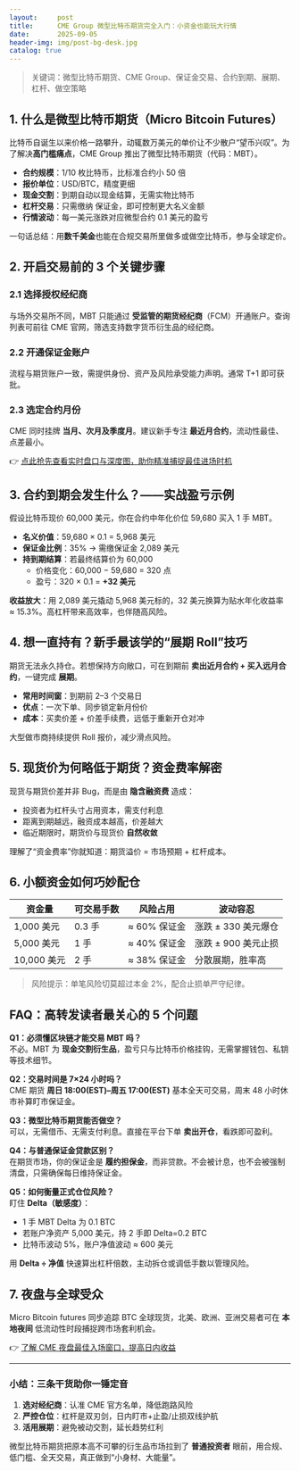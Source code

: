 ```yaml
---
layout:     post
title:      CME Group 微型比特币期货完全入门：小资金也能玩大行情
date:       2025-09-05
header-img: img/post-bg-desk.jpg
catalog: true
---
```


> 关键词：微型比特币期货、CME Group、保证金交易、合约到期、展期、杠杆、做空策略

## 1. 什么是微型比特币期货（Micro Bitcoin Futures）

比特币自诞生以来价格一路攀升，动辄数万美元的单价让不少散户“望币兴叹”。为了解决**高门槛痛点**，CME Group 推出了微型比特币期货（代码：MBT）。  

- **合约规模**：1/10 枚比特币，比标准合约小 50 倍  
- **报价单位**：USD/BTC，精度更细  
- **现金交割**：到期自动以现金结算，无需实物比特币  
- **杠杆交易**：只需缴纳 保证金，即可控制更大名义金额  
- **行情波动**：每一美元涨跌对应微型合约 0.1 美元的盈亏  

一句话总结：用**数千美金**也能在合规交易所里做多或做空比特币，参与全球定价。

## 2. 开启交易前的 3 个关键步骤

### 2.1 选择授权经纪商  
与场外交易所不同，MBT 只能通过 **受监管的期货经纪商**（FCM）开通账户。查询列表可前往 CME 官网，筛选支持数字货币衍生品的经纪商。  

### 2.2 开通保证金账户  
流程与期货账户一致，需提供身份、资产及风险承受能力声明。通常 T+1 即可获批。

### 2.3 选定合约月份  
CME 同时挂牌 **当月、次月及季度月**。建议新手专注 **最近月合约**，流动性最佳、点差最小。  

👉 [点此抢先查看实时盘口与深度图，助你精准捕捉最佳进场时机](https://okxdog.com/)

## 3. 合约到期会发生什么？——实战盈亏示例

假设比特币现价 60,000 美元，你在合约中年化价位 59,680 买入 1 手 MBT。  

- **名义价值**：59,680 × 0.1 = 5,968 美元  
- **保证金比例**：35% → 需缴保证金 2,089 美元  
- **持到期结算**：若最终结算价为 60,000  
  - 价格变化：60,000 − 59,680 = 320 点  
  - 盈亏：320 × 0.1 = **+32 美元**  

**收益放大**：用 2,089 美元撬动 5,968 美元标的，32 美元换算为贴水年化收益率 ≈ 15.3%。高杠杆带来高效率，也伴随高风险。

## 4. 想一直持有？新手最该学的“展期 Roll”技巧

期货无法永久持仓。若想保持方向敞口，可在到期前 **卖出近月合约 + 买入远月合约**，一键完成 **展期**。  

- **常用时间窗**：到期前 2–3 个交易日  
- **优点**：一次下单、同步锁定新月份价  
- **成本**：买卖价差 + 价差手续费，远低于重新开仓对冲  

大型做市商持续提供 Roll 报价，减少滑点风险。

## 5. 现货价为何略低于期货？资金费率解密

现货与期货价差并非 Bug，而是由 **隐含融资费** 造成：  

- 投资者为杠杆头寸占用资本，需支付利息  
- 距离到期越远，融资成本越高，价差越大  
- 临近期限时，期货价与现货价 **自然收敛**  

理解了“资金费率”你就知道：期货溢价 = 市场预期 + 杠杆成本。

## 6. 小额资金如何巧妙配仓

| 资金量 | 可交易手数 | 风险占用 | 波动容忍 |
| --- | --- | --- | --- |
| 1,000 美元 | 0.3 手 | ≈ 60% 保证金 | 涨跌 ± 330 美元爆仓 |
| 5,000 美元 | 1 手 | ≈ 40% 保证金 | 涨跌 ± 900 美元止损 |
| 10,000 美元 | 2 手 | ≈ 38% 保证金 | 分散展期，胜率高 |

> 风险提示：单笔风险切莫超过本金 2%，配合止损单严守纪律。

## FAQ：高转发读者最关心的 5 个问题

**Q1：必须懂区块链才能交易 MBT 吗？**  
不必。MBT 为 **现金交割衍生品**，盈亏只与比特币价格挂钩，无需掌握钱包、私钥等技术细节。

**Q2：交易时间是 7×24 小时吗？**  
CME 期货 **周日 18:00(EST)–周五 17:00(EST)** 基本全天可交易，周末 48 小时休市补算盯市保证金。

**Q3：微型比特币期货能否做空？**  
可以，无需借币、无需支付利息。直接在平台下单 **卖出开仓**，看跌即可盈利。

**Q4：与普通保证金贷款区别？**  
在期货市场，你的保证金是 **履约担保金**，而非贷款。不会被计息，也不会被强制清盘，只需确保每日维持保证金。

**Q5：如何衡量正式仓位风险？**  
盯住 **Delta（敏感度）**：  
- 1 手 MBT Delta 为 0.1 BTC  
- 若账户净资产 5,000 美元，持 2 手即 Delta=0.2 BTC  
- 比特币波动 5%，账户净值波动 ≈ 600 美元  

用 **Delta ÷ 净值** 快速算出杠杆倍数，主动拆仓或调低手数以管理风险。

## 7. 夜盘与全球受众

Micro Bitcoin futures 同步追踪 BTC 全球现货，北美、欧洲、亚洲交易者可在 **本地夜间** 低流动性时段捕捉跨市场套利机会。  

👉 [了解 CME 夜盘最佳入场窗口，提高日内收益](https://okxdog.com/)

---

### 小结：三条干货助你一锤定音

1. **选对经纪商**：认准 CME 官方名单，降低跑路风险  
2. **严控仓位**：杠杆是双刃剑，日内盯市+止盈/止损双线护航  
3. **活用展期**：避免被动交割，延长趋势红利  

微型比特币期货把原本高不可攀的衍生品市场拉到了 **普通投资者** 眼前，用合规、低门槛、全天交易，真正做到“小身材、大能量”。